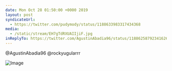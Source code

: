 ```yaml
---
date: Mon Oct 28 01:50:00 +0000 2019
layout: post
syndicateUrl:
  - https://twitter.com/pudymody/status/1188633983317434368
media:
  - /static/stream/EH7gTdRXUAIIjiF.jpg
inReplyTo: https://twitter.com/AgustinAbadia96/status/1188625879234162689
---
```

@AgustinAbadia96 @rockyugularrr 

![Image](/static/stream/EH7gTdRXUAIIjiF.jpg)
